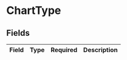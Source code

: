 # ChartType


## Fields

| Field       | Type        | Required    | Description |
| ----------- | ----------- | ----------- | ----------- |